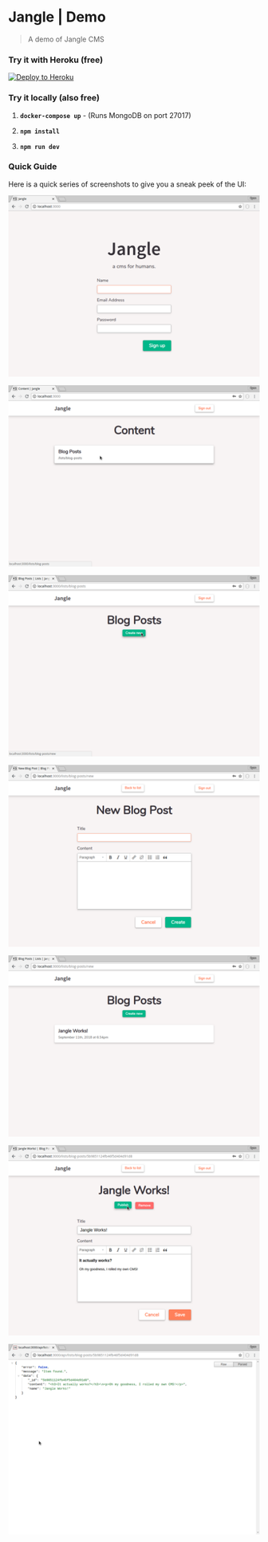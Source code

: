 # Jangle | Demo
> A demo of Jangle CMS


### Try it with Heroku (free)

[![Deploy to Heroku](https://www.herokucdn.com/deploy/button.svg)](https://heroku.com/deploy)


### Try it locally (also free)

1. __`docker-compose up`__ - (Runs MongoDB on port 27017)

1. __`npm install`__

1. __`npm run dev`__


### Quick Guide

Here is a quick series of screenshots to give you a sneak peek of the UI:

![Sign up screen](quick-guide/sign-up.png)

![All your custom content types](quick-guide/content.png)

![Blog Posts list](quick-guide/blog-posts-1.png)

![Creating a new item](quick-guide/new-item.png)

![Updated blog posts](quick-guide/blog-posts-2.png)

![Publish button makes content live](quick-guide/publishing.png)

![API endpoint ready to go!](quick-guide/live-json.png)
